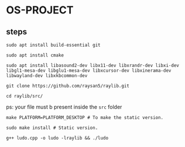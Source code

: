 # OS-PROJECT

## steps

```
sudo apt install build-essential git

sudo apt install cmake

sudo apt install libasound2-dev libx11-dev libxrandr-dev libxi-dev libgl1-mesa-dev libglu1-mesa-dev libxcursor-dev libxinerama-dev libwayland-dev libxkbcommon-dev

git clone https://github.com/raysan5/raylib.git

cd raylib/src/
```

ps: your file must b present inside the ```src``` folder

```
make PLATFORM=PLATFORM_DESKTOP # To make the static version.

sudo make install # Static version.

g++ ludo.cpp -o ludo -lraylib && ./ludo
```
